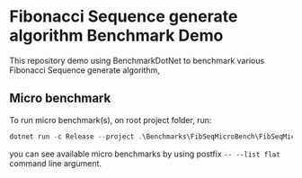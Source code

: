 ﻿# Fibonacci Sequence generate algorithm Benchmark Demo

This repository demo using BenchmarkDotNet to benchmark various Fibonacci Sequence generate algorithm,

## Micro benchmark
  
To run micro benchmark(s), on root project folder, run:

```powershell
dotnet run -c Release --project .\Benchmarks\FibSeqMicroBench\FibSeqMicroBench.csproj -- -f '*'
```

you can see available micro benchmarks by using postfix `-- --list flat` command line argument.